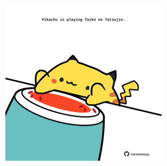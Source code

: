 <!-- built at 07/08/2025, 23:00:41 UTC -->
<p align="center">
  <img width="500" height="500" src="./ReadmeImage.svg">
</p>
